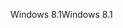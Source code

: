 <span data-ttu-id="536ff-101">Windows 8.1</span><span class="sxs-lookup"><span data-stu-id="536ff-101">Windows 8.1</span></span>